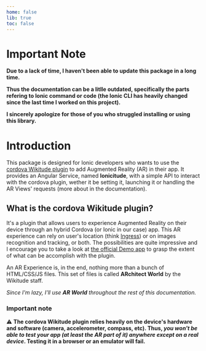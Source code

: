 ```yaml
---
home: false
lib: true
toc: false
---
```


# Important Note

**Due to a lack of time, I haven't been able to update this package in a long time.**

**Thus the documentation can be a litlle outdated, specifically the parts refering to Ionic command or code (the Ionic CLI has heavily changed since the last time I worked on this project).**

**I sincerely apologize for those of you who struggled installing or using this library.**

# Introduction

This package is designed for Ionic developers who wants to use the [cordova Wikitude plugin](http://www.wikitude.com/products/extensions/cordova-plugin-augmented-reality/) to add Augmented Reality (AR) in their app. It provides an Angular Service, named **Ionicitude**, with a simple API to interact with the cordova plugin, wether it be setting it, launching it or handling the AR Views' requests (more about in the documentation).

## What is the cordova Wikitude plugin?
It's a plugin that allows users to experience Augmented Reality on their device through an hybrid Cordova (or Ionic in our case) app. This AR experience can rely on user's location (think [Ingress](https://www.ingress.com/)) or on images recognition and tracking, or both. The possibilities are quite impressive and I encourage you to take a look at [the official Demo app](http://www.wikitude.com/try/) to grasp the extent of what can be accomplish with the plugin.

An AR Experience is, in the end, nothing more than a bunch of HTML/CSS/JS files. This set of files is called **ARchitect World** by the Wikitude staff.

_Since I'm lazy, I'll use **AR World** throughout the rest of this documentation._

### Important note
:warning: **The cordova Wikitude plugin relies heavily on the device's hardware and software (camera, accelerometer, compass, etc). Thus, _you won't be able to test your app (at least the AR part of it) anywhere except on a real device_. Testing it in a browser or an emulator will fail.**
